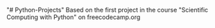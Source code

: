 "# Python-Projects" 
Based on the first project in the course "Scientific Computing with Python" on freecodecamp.org
